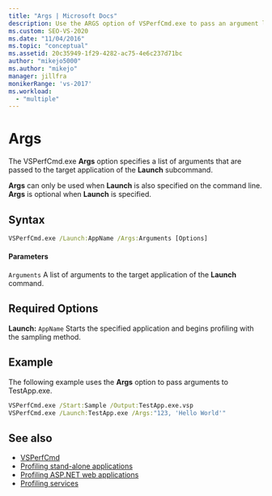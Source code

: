 ```yaml
---
title: "Args | Microsoft Docs"
description: Use the ARGS option of VSPerfCmd.exe to pass an argument list to the target application of the Launch subcommand.
ms.custom: SEO-VS-2020
ms.date: "11/04/2016"
ms.topic: "conceptual"
ms.assetid: 20c35949-1f29-4282-ac75-4e6c237d71bc
author: "mikejo5000"
ms.author: "mikejo"
manager: jillfra
monikerRange: 'vs-2017'
ms.workload:
  - "multiple"
---
```

# Args
The VSPerfCmd.exe **Args** option specifies a list of arguments that are passed to the target application of the **Launch** subcommand.

 **Args** can only be used when **Launch** is also specified on the command line. **Args** is optional when **Launch** is specified.

## Syntax

```cmd
VSPerfCmd.exe /Launch:AppName /Args:Arguments [Options]
```

#### Parameters
 `Arguments`
 A list of arguments to the target application of the **Launch** command.

## Required Options
 **Launch:** `AppName`
 Starts the specified application and begins profiling with the sampling method.

## Example
 The following example uses the **Args** option to pass arguments to TestApp.exe.

```cmd
VSPerfCmd.exe /Start:Sample /Output:TestApp.exe.vsp
VSPerfCmd.exe /Launch:TestApp.exe /Args:"123, 'Hello World'"
```

## See also
- [VSPerfCmd](../profiling/vsperfcmd.md)
- [Profiling stand-alone applications](../profiling/command-line-profiling-of-stand-alone-applications.md)
- [Profiling ASP.NET web applications](../profiling/command-line-profiling-of-aspnet-web-applications.md)
- [Profiling services](../profiling/command-line-profiling-of-services.md)
